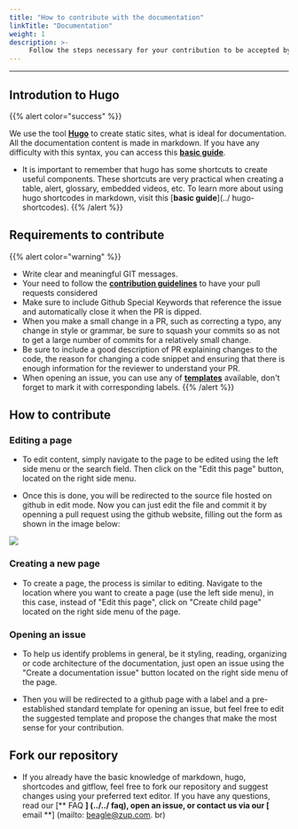 ```yaml
---
title: "How to contribute with the documentation"
linkTitle: "Documentation"
weight: 1
description: >-
     Follow the steps necessary for your contribution to be accepted by Beagle developers team.
---
```


---

## Introdution to Hugo

{{% alert color="success" %}}

We use the tool [**Hugo**](https://gohugo.io/documentation/) to create static sites, what is ideal for documentation. All the documentation content is made in markdown. If you have any difficulty with this syntax, you can access this [**basic guide**](https://www.markdownguide.org/basic-syntax/).

- It is important to remember that hugo has some shortcuts to create useful components. These shortcuts are very practical when creating a table, alert, glossary, embedded videos, etc. To learn more about using hugo shortcodes in markdown, visit this [**basic guide**](../ hugo-shortcodes).
{{% /alert %}}

## Requirements to contribute

{{% alert color="warning" %}}

- Write clear and meaningful GIT messages.
- Your need to follow the [**contribution guidelines**](https://github.com/ZupIT/beagle/blob/master/CONTRIBUTING.md) to have your pull requests considered
- Make sure to include Github Special Keywords that reference the issue and automatically close it when the PR is dipped.
- When you make a small change in a PR, such as correcting a typo, any change in style or grammar, be sure to squash your commits so as not to get a large number of commits for a relatively small change.
- Be sure to include a good description of PR explaining changes to the code, the reason for changing a code snippet and ensuring that there is enough information for the reviewer to understand your PR.
- When opening an issue, you can use any of [**templates**](https://github.com/ZupIT/docs-beagle/issues/new/choose) available, don't forget to mark it with corresponding labels.
{{% /alert %}}

## How to contribute

### **Editing a page**

- To edit content, simply navigate to the page to be edited using the left side menu or the search field. Then click on the "Edit this page" button, located on the right side menu.

- Once this is done, you will be redirected to the source file hosted on github in edit mode. Now  you can just edit the file and commit it by openning a pull request using the github website, filling out the form as shown in the image below:

![](/docs-beagle/contribute-pull-request.jpg)

### **Creating a new page**

- To create a page, the process is similar to editing. Navigate to the location where you want to create a page (use the left side menu), in this case, instead of "Edit this page", click on "Create child page" located on the right side menu of the page.

### **Opening an issue**

- To help us identify problems in general, be it styling, reading, organizing or code architecture of the documentation, just open an issue using the "Create a documentation issue" button located on the right side menu of the page.

- Then you will be redirected to a github page with a label and a pre-established standard template for opening an issue, but feel free to edit the suggested template and propose the changes that make the most sense for your contribution.
  
## Fork our repository
  
- If you already have the basic knowledge of markdown, hugo, shortcodes and gitflow, feel free to fork our repository and suggest changes using your preferred text editor. If you have any questions, read our [** FAQ **] (../../ faq), open an issue, or contact us via our [** email **] (mailto: beagle@zup.com. br)
